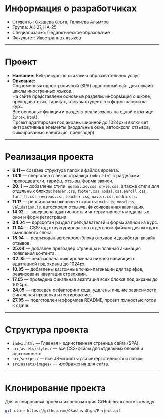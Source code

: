 # Информация о разработчиках
- Студенты: Окашева Ольга, Галкиева Альмира
- Группа: АК-27, НА-25
- Специализация: Педагогическое образование
- Факультет: Иностранных языков

---

# Проект

- **Название:** Веб-ресурс по оказанию образовательных услуг
- **Описание:**  
  Современный одностраничный (SPA) адаптивный сайт для онлайн-школы иностранных языков.  
  На сайте представлены основные разделы: информация о школе, преподавателях, тарифах, отзывы студентов и форма записи на курс.  
  Все основные функции и разделы реализованы на одной странице (`index.html`).  
  Проект адаптирован под экраны шириной до 1024px и включает интерактивные элементы (модальные окна, автоскролл отзывов, фиксированная навигация, прелоадер).

---

# Реализация проекта

- **6.11** — создана структура папок и файлов проекта.
- **13.11** — сверстана главная страница `index.html` с разделами: преподаватели, тарифы, отзывы, форма записи.
- **20.11** — добавлены стили: `normalize.css`, `style.css`, а также стили для отдельных блоков: `header.css`, `footer.css`, `modal.css`, `enroll.css`, `tariffs.css`, `reviews.css`, `teacher.css`, `navbar.css`, `media.css`.
- **11.12** — реализованы основные скрипты: `main.js`, `modal.js`, `validation.js`, автоскролл отзывов, фиксированная навигация.
- **14.02** — завершена адаптивность и интерактивность модальных окон и форм регистрации.
- **04.04** — доработан раздел преподавателей и форма записи на курс.
- **11.04** — CSS-код структурирован по отдельным файлам для каждого смыслового блока.
- **18.04** — реализован автоскролл блока отзывов и доработан дизайн отзывов.
- **25.04** — добавлен прелоадер страницы и плавная анимация появления контента.
- **02.05** — реализована фиксированная нижняя навигация с адаптацией под экраны до 1024px.
- **10.05** — добавлены кастомные точки-пагинации для тарифов, реализована навигация стрелками.
- **17.05** — проведена финальная адаптация всех блоков под экраны до 1024px.
- **24.05** — проведён рефакторинг кода, удалены лишние зависимости, финальная проверка и тестирование.
- **27.05** — подготовлен и оформлен README, проект полностью готов к сдаче.

---

# Структура проекта

- `index.html` — Главная и единственная страница сайта (SPA).
- `src/assets/styles/` — все CSS-файлы для отдельных блоков и адаптивности.
- `src/scripts/` — все JS-скрипты для интерактивности и логики.
- `src/assets/images/` — изображения для сайта.

---

# Клонирование проекта

Для клонирования проекта из репозитория GitHub выполните команду:

```bash
git clone https://github.com/OkashevaOlga/Project.git
```
